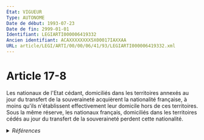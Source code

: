 ```yaml
---
État: VIGUEUR
Type: AUTONOME
Date de début: 1993-07-23
Date de fin: 2999-01-01
Identifiant: LEGIARTI000006419332
Ancien identifiant: ACAXXXXXXXX5X00017IAXXAA
URL: article/LEGI/ARTI/00/00/06/41/93/LEGIARTI000006419332.xml
---
```


<h1>Article 17-8</h1>

Les nationaux de l'Etat cédant, domiciliés dans les territoires annexés au jour
du transfert de la souveraineté acquièrent la nationalité française, à moins
qu'ils n'établissent effectivement leur domicile hors de ces territoires. Sous
la même réserve, les nationaux français, domiciliés dans les territoires cédés
au jour du transfert de la souveraineté perdent cette nationalité.


<details>
  <summary><em>Références</em></summary>

  <h2>Articles faisant référence à l'article</h2>
  
  <ul>
    <li>
      <a href="https://legal.tricoteuses.fr//redirection/LEGIARTI000049203675?vers=git&vers=legifrance">Code de la nationalité française - article 12 AUTONOME MODIFIE, en vigueur du 1945-10-20 au 1973-01-10</a> CONCORDE source
    </li>
    <li>
      <a href="https://legal.tricoteuses.fr//redirection/LEGIARTI000006523983?vers=git&vers=legifrance">Code de la nationalité française - article 12 AUTONOME TRANSFERE, en vigueur du 1973-01-10 au 1993-07-23</a> CONCORDE source
    </li>
    <li>
      <a href="https://legal.tricoteuses.fr//redirection/LEGIARTI000006419334?vers=git&vers=legifrance">Code civil - article 17-10 AUTONOME VIGUEUR, en vigueur depuis le 1993-07-23</a> CITATION source
    </li>
  </ul>
  
  <h2>Textes faisant référence à l'article</h2>
  
  <ul>
    <li>
      <a href="https://legal.tricoteuses.fr//redirection/JORFTEXT000000362019?vers=git&vers=legifrance">LOI n° 93-933 du 22 juillet 1993 réformant le droit de la nationalité</a> CODIFICATION cible
    </li>
  </ul>
  
  <h2>Références faites par l'article</h2>
  
  <ul>
    <li>
      1993-07-22 CODIFICATION source <a href="https://legal.tricoteuses.fr//redirection/JORFTEXT000000362019?vers=git&vers=legifrance">LOI n° 93-933 du 22 juillet 1993 réformant le droit de la nationalité</a>
    </li>
    <li>
      1993-07-22 CREATION source Loi n°93-933 du 22 juillet 1993 - art. 50 () JORF 23 juillet 1993
    </li>
    <li>
      2999-01-01 CITATION cible <a href="https://legal.tricoteuses.fr//redirection/LEGIARTI000006419334?vers=git&vers=legifrance">Code civil - article 17-10 AUTONOME VIGUEUR, en vigueur depuis le 1993-07-23</a>
    </li>
    <li>
      2999-01-01 CONCORDE cible <a href="https://legal.tricoteuses.fr//redirection/LEGIARTI000006523983?vers=git&vers=legifrance">Code de la nationalité française - article 12 AUTONOME TRANSFERE, en vigueur du 1973-01-10 au 1993-07-23</a>
    </li>
  </ul>
</details>
